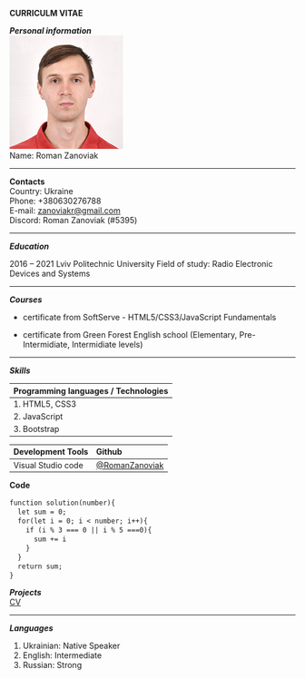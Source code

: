 **CURRICULM VITAE**

**_Personal information_**  
![Roman_photo](img/Roman_photo.jpg)  
Name: Roman Zanoviak

---

**Contacts**  
Country: Ukraine  
Phone: +380630276788  
E-mail: [zanoviakr@gmail.com](zanoviakr@gmail.com)  
Discord: Roman Zanoviak (#5395)

---

**_Education_**

2016 – 2021 Lviv Politechnic University Field of study: Radio Electronic Devices and Systems

---

**_Courses_**

- certificate from SoftServe - HTML5/CSS3/JavaScript Fundamentals

- certificate from Green Forest English school (Elementary, Pre-Intermidiate, Intermidiate levels)

---

**_Skills_**

| **Programming languages / Technologies** |
| :--------------------------------------- |
| 1. HTML5, CSS3                           |
| 2. JavaScript                            |
| 3. Bootstrap                             |

| **Development Tools** | **Github**                                         |
| :-------------------- | :------------------------------------------------- |
| Visual Studio code    | [@RomanZanoviak](https://github.com/RomanZanoviak) |

**Code**

```
function solution(number){
  let sum = 0;
  for(let i = 0; i < number; i++){
    if (i % 3 === 0 || i % 5 ===0){
      sum += i
    }
  }
  return sum;
}
```

**_Projects_**  
[CV](https://RomanZanoviak.github.io/rsschool-cv/cv)

---

**_Languages_**

1. Ukrainian: Native Speaker
2. English: Intermediate
3. Russian: Strong
